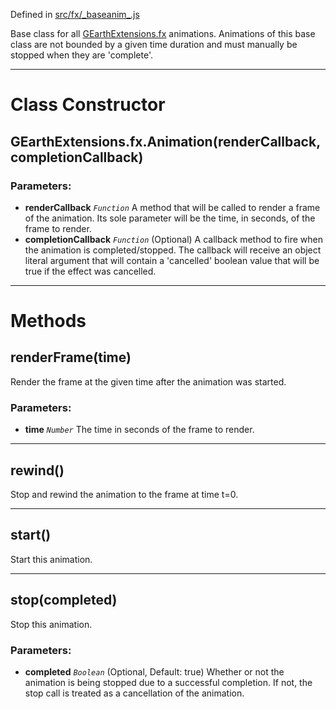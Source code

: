 Defined in [src/fx/\_baseanim\_.js](http://code.google.com/p/earth-api-utility-library/source/browse/trunk/extensions/src/fx/_baseanim_.js)

Base class for all [GEarthExtensions.fx](GEarthExtensionsFxReference.md) animations. Animations of this base class are not bounded by a given time duration and must manually be stopped when they are 'complete'.




---

# Class Constructor #

## GEarthExtensions.fx.Animation(renderCallback, completionCallback) ##

### Parameters: ###
  * **renderCallback** _`Function`_  A method that will be called to render a frame of the animation. Its sole parameter will be the time, in seconds, of the frame to render.
  * **completionCallback** _`Function`_ (Optional) A callback method to fire when the animation is completed/stopped. The callback will receive an object literal argument that will contain a 'cancelled' boolean value that will be true if the effect was cancelled.


---

# Methods #

## renderFrame(time) ##

Render the frame at the given time after the animation was started.

### Parameters: ###
  * **time** _`Number`_  The time in seconds of the frame to render.


---


## rewind() ##

Stop and rewind the animation to the frame at time t=0.


---


## start() ##

Start this animation.


---


## stop(completed) ##

Stop this animation.

### Parameters: ###
  * **completed** _`Boolean`_ (Optional, Default: true) Whether or not the animation is being stopped due to a successful completion. If not, the stop call is treated as a cancellation of the animation.
